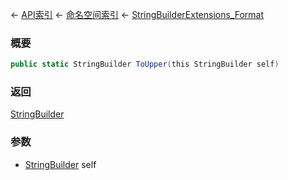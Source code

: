 ← [API索引](Api-Index) ← [命名空间索引](Namespace-Index) ← [StringBuilderExtensions_Format](System.Text.StringBuilderExtensions_Format)

### 概要

```csharp
public static StringBuilder ToUpper(this StringBuilder self)
```

### 返回

[StringBuilder](https://docs.microsoft.com/en-us/dotnet/api/System.Text.StringBuilder?view=netframework-4.6)

### 参数

* [StringBuilder](https://docs.microsoft.com/en-us/dotnet/api/System.Text.StringBuilder?view=netframework-4.6) self
